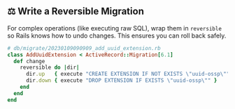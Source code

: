 ## ⚖️ Write a Reversible Migration

For complex operations (like executing raw SQL), wrap them in `reversible` so Rails knows how to undo changes. This ensures you can roll back safely.

```ruby
# db/migrate/20230109090909_add_uuid_extension.rb
class AddUuidExtension < ActiveRecord::Migration[6.1]
  def change
    reversible do |dir|
      dir.up   { execute "CREATE EXTENSION IF NOT EXISTS \"uuid-ossp\"" }
      dir.down { execute "DROP EXTENSION IF EXISTS \"uuid-ossp\"" }
    end
  end
end
```